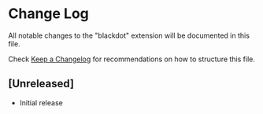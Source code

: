# Change Log

All notable changes to the "blackdot" extension will be documented in this file.

Check [Keep a Changelog](http://keepachangelog.com/) for recommendations on how to structure this file.

## [Unreleased]

- Initial release
